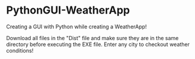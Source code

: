 # PythonGUI-WeatherApp
Creating a GUI with Python while creating a WeatherApp!

Download all files in the "Dist" file and make sure they are in the same directory before executing the EXE file. Enter any city to checkout weather conditions!
